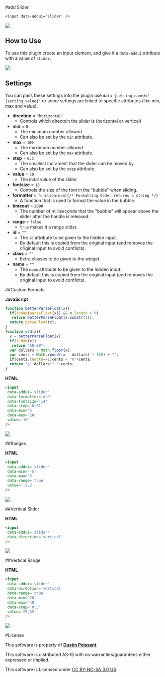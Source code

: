 #add Slider

```
<input data-addui='slider' />
```

![](res/icon.png)

## How to Use
To use this plugin create an input element, and give it a `data-addui` attribute with a value of `slider`.

![](res/regular.gif)

## Settings
You can pass these settings into the plugin use `data-{setting_name}="{setting_value}"` or some settings are linked to specific attributes (like min, max and value).

 - **direction** = `"horizontal"`
   - Controls which directoin the slider is (horizontal or vertical)
 - **min** = `0`
   - The minimum number allowed
   - Can also be set by the `min` attribute.
 - **max** = `100`
   - The maximum number allowed
   - Can also be set by the `max` attribute.
 - **step** = `0.1`
   - The smallest incrament that the slider can be moved by.
   - Can also be set by the `step` attribute.
 - **value** = `50`
   - The inital value of the slider.
 - **fontsize** = `18`
   - Controls the size of the font in the "bubble" when sliding.
 - **formatter** = `function(num){/* Formatting Code, returns a string */}`
   - A function that is used to format the value in the bubble.
 - **timeout** = `2000`
   - The number of milliseconds that the "bubble" will appear above the slider after the handle is released.
 - **range** = `false`
   - `true` makes it a range slider.
 - **id** = `""`
   - The `id` attribute to be given to the hidden input.
   - By default this is copied from the original input (and removes the original input to avoid conflicts).
 - **class** = `""`
   - Extra classes to be given to the widget.
 - **name** = `""`
   - The `name` attribute to be given to the hidden input.
   - By default this is copied from the original input (and removes the original input to avoid conflicts).

##Custom Formats

**JavaScript**
```JavaScript
function betterParseFloat(x){
  if(isNaN(parseFloat(x)) && x.length > 0)
   return betterParseFloat(x.substr(1));
  return parseFloat(x);
}
function usd(x){
  x = betterParseFloat(x);
  if(isNaN(x))
   return "$0.00";
  var dollars = Math.floor(x);
  var cents = Math.round((x - dollars) * 100) + "";
  if(cents.length==1)cents = "0"+cents;
  return "$"+dollars+"."+cents;
}
```

**HTML**
```HTML
<input
 data-addui='slider'
 data-formatter='usd'
 data-fontsize='14'
 data-step='0.01'
 data-min='5'
 data-max='20'
 value='10'
/>
```

![](res/usd.gif)

##Ranges

**HTML**
```HTML
<input
 data-addui='slider'
 data-min='-5'
 data-max='5'
 data-range='true'
 value='-2,2'
/>
```
![](res/range.gif)

##Vertical Slider

**HTML**
```HTML
<input
 data-addui='slider'
 data-direction='vertical'
/>
```

![](res/vertical.gif)

##Vertical Range

**HTML**
```HTML
<input
 data-addui='slider'
 data-direction='vertical'
 data-range='true'
 data-min='20'
 data-max='40'
 data-step='0.5'
 value='25,35'
/>
```

![](res/vertical-range.gif)

#License

This software is property of [**Dustin Poissant**](http://github.com/dustinpoissat).

This software is distributed AS-IS with no warranties/guarantees either expressed or implied.

This software is Licensed under [CC BY-NC-SA 3.0 US](https://creativecommons.org/licenses/by-nc-sa/3.0/us/).
